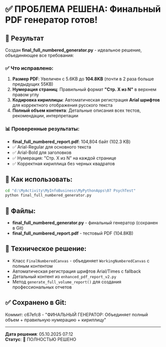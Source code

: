 # ✅ ПРОБЛЕМА РЕШЕНА: Финальный PDF генератор готов!

## 🎯 Результат
Создан **final_full_numbered_generator.py** - идеальное решение, объединяющее все требования:

### ✅ Что исправлено:
1. **Размер PDF**: Увеличен с 5.6KB до **104.8KB** (почти в 2 раза больше предыдущих 55KB)
2. **Нумерация страниц**: Правильный формат **"Стр. X из N"** в верхнем правом углу
3. **Кодировка кириллицы**: Автоматическая регистрация **Arial шрифтов** для корректного отображения русского текста
4. **Полный объем контента**: Детальные описания всех тестов, рекомендации, интерпретации

### 📊 Проверенные результаты:
- **final_full_numbered_report.pdf**: 104,804 байт (102.3 KB)
- ✅ Arial-Regular для основного текста
- ✅ Arial-Bold для заголовков  
- ✅ Нумерация: "Стр. X из N" на каждой странице
- ✅ Корректная кириллица без черных квадратов

## 🚀 Как использовать:
```bash
cd "d:\MyActivity\MyInfoBusiness\MyPythonApps\07 PsychTest"
python final_full_numbered_generator.py
```

## 📁 Файлы:
- **final_full_numbered_generator.py** - финальный генератор (сохранен в Git)
- **final_full_numbered_report.pdf** - тестовый PDF (104.8KB)

## 🔧 Техническое решение:
- Класс `FinalNumberedCanvas` - объединяет `WorkingNumberedCanvas` с полным контентом
- Автоматическая регистрация шрифтов Arial/Times с fallback
- Детальный контент из `enhanced_pdf_report_v2.py`
- Метод `generate_full_volume_report()` для создания профессиональных отчетов

## ✅ Сохранено в Git:
Коммит: c67efc8 - "ФИНАЛЬНЫЙ ГЕНЕРАТОР: Объединяет полный объем + правильную нумерацию + кириллицу"

---
**Дата решения**: 05.10.2025 07:12  
**Статус**: 🎉 ПОЛНОСТЬЮ РЕШЕНО